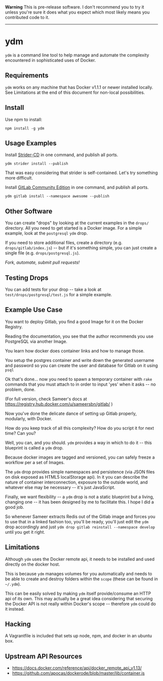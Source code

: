 **Warning** This is pre-release software. I don't recommend you to try it unless you're sure it does what you expect which most likely means you contributed code to it.

---

# ydm

`ydm` is a command line tool to help manage and automate the complexity encountered in sophisticated uses of Docker.

## Requirements

`ydm` works on any machine that has Docker v1.1.1 or newer installed locally. See Limitations at the end of this document for non-local possibilities.

## Install

Use npm to install:

`npm install -g ydm`

## Usage Examples

Install [Strider-CD](https://github.com/Strider-CD/strider) in one command, and publish all ports.

`ydm strider install --publish`

That was easy considering that strider is self-contained. Let's try something more difficult.

Install [GitLab Community Edition](https://gitlab.com/gitlab-org/gitlab-ce/tree/master) in one command, and publish all ports.

`ydm gitlab install --namespace awesome --publish`

## Other Software

You can create "drops" by looking at the current examples in the `drops/` directory. All you need to get started is a Docker image. For a simple example, look at the `postgresql` `ydm` drop.

If you need to store additional files, create a directory (e.g. `drops/gitlab/index.js`) -- but if it's something simple, you can just create a single file (e.g. `drops/postgresql.js`).

*Fork, automate, submit pull requests!*

## Testing Drops

You can add tests for your drop -- take a look at `test/drops/postgresql/test.js` for a simple example.

## Example Use Case

You want to deploy Gitlab, you find a good Image for it on the Docker Registry.

Reading the documentation, you see that the author recommends you use PostgreSQL via another Image.

You learn how docker does container links and how to manage those.

You setup the postgres container and write down the generated username and password so you can create the user and database for Gitlab on it using `psql` 

Ok that's done... now you need to spawn a temporary container with `rake` commands that you must attach to in order to input 'yes' when it asks -- no problem, done.

(For full version, check Sameer's docs at https://registry.hub.docker.com/u/sameersbn/gitlab/ )

Now you've done the delicate dance of setting up Gitlab properly, modularly, with Docker.

How do you keep track of all this complexity? How do you script it for next time? Can you?

Well, you can, and you should. `ydm` provides a way in which to do it -- this blueprint is called a `ydm` drop.

Because docker images are tagged and versioned, you can safely freeze a workflow per a set of Images.

The `ydm` drop provides simple namespaces and persistence (via JSON files on disk exposed as HTML5 localStorage api). In it you can describe the nature of container interconnection, exposure to the outside world, and whatever else may be necessary -- it's just JavaScript.

Finally, we want flexibility -- a `ydm` drop is not a static blueprint but a living, changing one -- it has been designed by me to facilitate this. I hope I did a good job.

So whenever Sameer extracts Redis out of the Gitlab image and forces you to use that in a linked fashion too, you'll be ready, you'll just edit the `ydm` drop accordingly and just `ydm drop gitlab reinstall --namespace develop` until you get it right.

## Limitations

Although `ydm` uses the Docker remote api, it needs to be installed and used directly on the docker host.

This is because `ydm` manages volumes for you automatically and needs to be able to create and destroy folders within the `scope` (these can be found in `~/.ydm`).

This can be easily solved by making `ydm` itself provide/consume an HTTP api of its own. This may actually be a great idea considering that securing the Docker API is not really within Docker's scope -- therefore `ydm` could do it instead.

## Hacking

A Vagrantfile is included that sets up node, npm, and docker in an ubuntu box.

## Upstream API Resources

* https://docs.docker.com/reference/api/docker_remote_api_v1.13/
* https://github.com/apocas/dockerode/blob/master/lib/container.js
